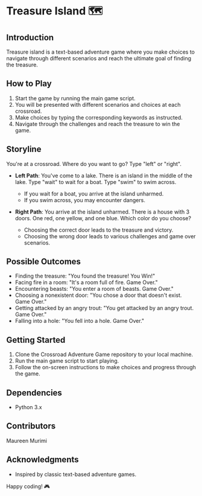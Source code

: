 # Treasure Island 🗺️

## Introduction

Treasure island is a text-based adventure game where you make choices to navigate through different scenarios and reach the ultimate goal of finding the treasure. 

## How to Play

1. Start the game by running the main game script.
2. You will be presented with different scenarios and choices at each crossroad.
3. Make choices by typing the corresponding keywords as instructed.
4. Navigate through the challenges and reach the treasure to win the game.

## Storyline

You're at a crossroad. Where do you want to go? Type "left" or "right".

- **Left Path**: You've come to a lake. There is an island in the middle of the lake. Type "wait" to wait for a boat. Type "swim" to swim across.
  - If you wait for a boat, you arrive at the island unharmed.
  - If you swim across, you may encounter dangers.

- **Right Path**: You arrive at the island unharmed. There is a house with 3 doors. One red, one yellow, and one blue. Which color do you choose?
  - Choosing the correct door leads to the treasure and victory.
  - Choosing the wrong door leads to various challenges and game over scenarios.

## Possible Outcomes

- Finding the treasure: "You found the treasure! You Win!"
- Facing fire in a room: "It's a room full of fire. Game Over."
- Encountering beasts: "You enter a room of beasts. Game Over."
- Choosing a nonexistent door: "You chose a door that doesn't exist. Game Over."
- Getting attacked by an angry trout: "You get attacked by an angry trout. Game Over."
- Falling into a hole: "You fell into a hole. Game Over."

## Getting Started

1. Clone the Crossroad Adventure Game repository to your local machine.
2. Run the main game script to start playing.
3. Follow the on-screen instructions to make choices and progress through the game.

## Dependencies

- Python 3.x

## Contributors
Maureen Murimi

## Acknowledgments

- Inspired by classic text-based adventure games.

Happy coding! 🎮
